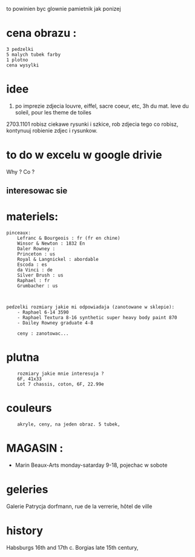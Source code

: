 to powinien byc glownie pamietnik jak ponizej 

# cena obrazu : 
    3 pedzelki 
    5 malych tubek farby
    1 plotno
    cena wysylki



# idee
1. po imprezie zdjecia louvre, eiffel, sacre coeur, etc, 3h du mat. leve du soleil, pour les theme de toiles


2703.1101
    robisz ciekawe rysunki i szkice, 
    rob zdjecia tego co robisz, kontynuuj robienie zdjec i rysunkow.

# to do w excelu w google drivie

Why ? 
Co ? 
## interesowac sie


# materiels: 
    pinceaux: 
        Lefranc & Bourgeois : fr (fr en chine)
        Winsor & Newton : 1832 En
        Daler Rowney : 
        Princeton : us
        Royal & Langnickel : abordable
        Escoda : es
        da Vinci : de
        Silver Brush : us
        Raphael : fr
        Grumbacher : us



    pedzelki rozmiary jakie mi odpowiadaja (zanotowane w sklepie): 
        - Raphael 6-14 3590
        - Raphael Textura 8-16 synthetic super heavy body paint 870
        - Dailey Rowney graduate 4-8

        ceny : zanotowac...
#   plutna
        rozmiary jakie mnie interesuja ? 
        6F, 41x33
        Lot 7 chassis, coton, 6F, 22.99e	

#   couleurs
        akryle, ceny, na jeden obraz. 5 tubek, 

    	
# MAGASIN : 
- Marin Beaux-Arts
    monday-satarday 9-18, pojechac w sobote

# geleries
Galerie Patrycja dorfmann, rue de la verrerie, hôtel de ville

# history
Habsburgs 16th and 17th c.
Borgias late 15th century, 